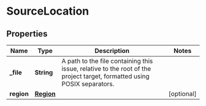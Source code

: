 

# SourceLocation


## Properties

| Name | Type | Description | Notes |
|------------ | ------------- | ------------- | -------------|
|**_file** | **String** | A path to the file containing this issue, relative to the root of the project target, formatted using POSIX separators.  |  |
|**region** | [**Region**](Region.md) |  |  [optional] |



